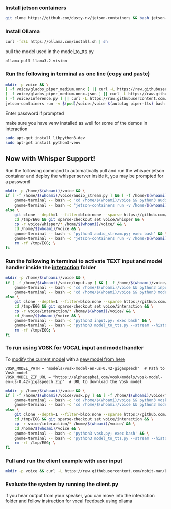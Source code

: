 ### Install jetson containers
```bash
git clone https://github.com/dusty-nv/jetson-containers && bash jetson-containers/install.sh
```

### Install Ollama
```bash
curl -fsSL https://ollama.com/install.sh | sh
```
pull the model used in the model_to_tts.py
```bash
ollama pull llama3.2-vision
```

### Run the following in terminal as one line (copy and paste)
```bash
mkdir -p voice && \
[ -f voice/glados_piper_medium.onnx ] || curl -L https://raw.githubusercontent.com/robit-man/EGG/main/voice/glados_piper_medium.onnx -o voice/glados_piper_medium.onnx && \
[ -f voice/glados_piper_medium.onnx.json ] || curl -L https://raw.githubusercontent.com/robit-man/EGG/main/voice/glados_piper_medium.onnx.json -o voice/glados_piper_medium.onnx.json && \
[ -f voice/inference.py ] || curl -L https://raw.githubusercontent.com/robit-man/EGG/main/voice/inference.py -o voice/inference.py && \
jetson-containers run -v $(pwd)/voice:/voice $(autotag piper-tts) bash -c "cd /voice && python3 inference.py"
```
Enter password if prompted

make sure you have venv installed as well for some of the demos in interaction

```bash
sudo apt-get install libpython3-dev
sudo apt-get install python3-venv
```

## Now with Whisper Support!
Run the following command to automatically pull and run the whisper jetson container and deploy the whisper server inside it, you may be prompted for a password
```bash
mkdir -p /home/$(whoami)/voice && \
if [ -f /home/$(whoami)/voice/audio_stream.py ] && [ -f /home/$(whoami)/voice/whisper_server.py ]; then \
    gnome-terminal -- bash -c 'cd /home/$(whoami)/voice && python3 audio_stream.py; exec bash' && \
    gnome-terminal -- bash -c "jetson-containers run -v /home/$(whoami)/voice:/voice \$(autotag whisper) bash -c 'cd .. && cd .. && cd voice && python3 whisper_server.py'; exec bash"; \
else \
    git clone --depth=1 --filter=blob:none --sparse https://github.com/robit-man/EGG.git /tmp/EGG && \
    cd /tmp/EGG && git sparse-checkout set voice/whisper && \
    cp -r voice/whisper/* /home/$(whoami)/voice/ && \
    cd /home/$(whoami)/voice && \
    gnome-terminal -- bash -c 'python3 audio_stream.py; exec bash' && \
    gnome-terminal -- bash -c "jetson-containers run -v /home/$(whoami)/voice:/voice \$(autotag whisper) bash -c 'cd .. && cd .. && cd voice && python3 whisper_server.py'; exec bash" && \
    rm -rf /tmp/EGG; \
fi
```

### Run the following in terminal to activate TEXT input and model handler inside the [interaction](https://github.com/robit-man/EGG/tree/main/voice/interaction) folder
```bash
mkdir -p /home/$(whoami)/voice && \
if [ -f /home/$(whoami)/voice/input.py ] && [ -f /home/$(whoami)/voice/model_to_tts.py ]; then \
    gnome-terminal -- bash -c 'cd /home/$(whoami)/voice && python3 input.py; exec bash' && \
    gnome-terminal -- bash -c 'cd /home/$(whoami)/voice && python3 model_to_tts.py; exec bash'; \
else \
    git clone --depth=1 --filter=blob:none --sparse https://github.com/robit-man/EGG.git /tmp/EGG && \
    cd /tmp/EGG && git sparse-checkout set voice/interaction && \
    cp -r voice/interaction/* /home/$(whoami)/voice/ && \
    cd /home/$(whoami)/voice && \
    gnome-terminal -- bash -c 'python3 input.py; exec bash' && \
    gnome-terminal -- bash -c 'python3 model_to_tts.py --stream --history; exec bash' && \
    rm -rf /tmp/EGG; \
fi
```

### To run using [VOSK](https://alphacephei.com/vosk/) for VOCAL input and model handler

To [modify the current model](https://github.com/robit-man/EGG/blob/main/voice/interaction/vosk.py) with a [new model from here](https://alphacephei.com/vosk/models)
```
VOSK_MODEL_PATH = "models/vosk-model-en-us-0.42-gigaspeech"  # Path to Vosk model
VOSK_MODEL_ZIP_URL = "https://alphacephei.com/vosk/models/vosk-model-en-us-0.42-gigaspeech.zip"  # URL to download the Vosk model
```
 
```bash
mkdir -p /home/$(whoami)/voice && \
if [ -f /home/$(whoami)/voice/vosk.py ] && [ -f /home/$(whoami)/voice/model_to_tts.py ]; then \
    gnome-terminal -- bash -c 'cd /home/$(whoami)/voice && python3 vosk.py; exec bash' && \
    gnome-terminal -- bash -c 'cd /home/$(whoami)/voice && python3 model_to_tts.py; exec bash'; \
else \
    git clone --depth=1 --filter=blob:none --sparse https://github.com/robit-man/EGG.git /tmp/EGG && \
    cd /tmp/EGG && git sparse-checkout set voice/interaction && \
    cp -r voice/interaction/* /home/$(whoami)/voice/ && \
    cd /home/$(whoami)/voice && \
    gnome-terminal -- bash -c 'python3 vosk.py; exec bash' && \
    gnome-terminal -- bash -c 'python3 model_to_tts.py --stream --history; exec bash' && \
    rm -rf /tmp/EGG; \
fi
```

### Pull and run the client example with user input
```bash
mkdir -p voice && curl -L https://raw.githubusercontent.com/robit-man/EGG/main/voice/client.py -o voice/client.py && python3 voice/client.py
```

### Evaluate the system by running the client.py
if you hear output from your speaker, you can move into the interaction folder and follow instruction for vocal feedback using ollama
